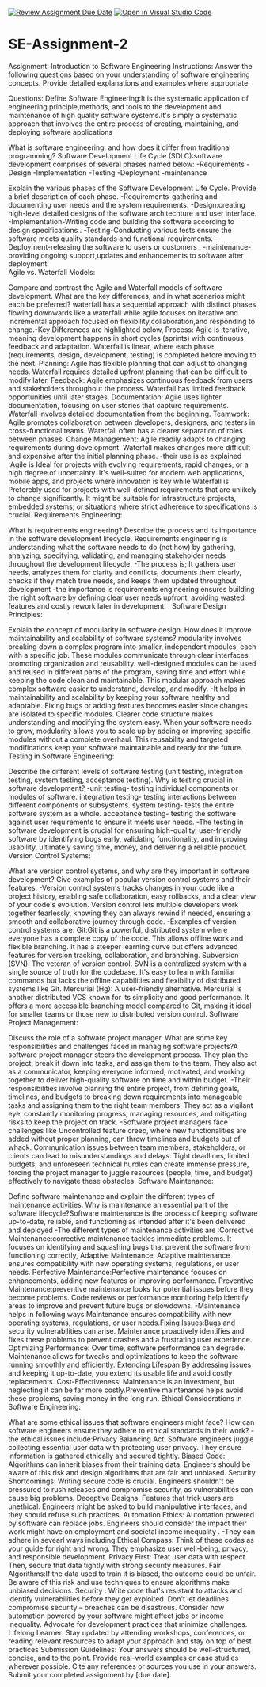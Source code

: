 [![Review Assignment Due Date](https://classroom.github.com/assets/deadline-readme-button-24ddc0f5d75046c5622901739e7c5dd533143b0c8e959d652212380cedb1ea36.svg)](https://classroom.github.com/a/-ucQIGTc)
[![Open in Visual Studio Code](https://classroom.github.com/assets/open-in-vscode-718a45dd9cf7e7f842a935f5ebbe5719a5e09af4491e668f4dbf3b35d5cca122.svg)](https://classroom.github.com/online_ide?assignment_repo_id=15240749&assignment_repo_type=AssignmentRepo)
# SE-Assignment-2
Assignment: Introduction to Software Engineering
Instructions:
Answer the following questions based on your understanding of software engineering concepts. Provide detailed explanations and examples where appropriate.

Questions:
Define Software Engineering:It is the systematic application of engineering principle,methods, and tools to the development and maintenance of high quality software systems.It's simply a systematic approach that involves the entire process of creating, maintaining, and deploying software applications

What is software engineering, and how does it differ from traditional programming?
Software Development Life Cycle (SDLC):software development comprises of several phases named below:                                                                                         -Requirements                                                                                  -Design                                                                                   -Implementation                                                                               -Testing                                                                                 -Deployment                                                                                    -maintenance                                                                                                                                            

Explain the various phases of the Software Development Life Cycle. Provide a brief description of each phase. -Requirements-gathering and documenting user needs and the system requirements.                                                                                  -Design:creating high-level detailed designs of the software architechture and user interface.                                                                                     -Implementation-Writing code and building the software according to design specifications .                                                                               -Testing-Conducting various tests ensure the software meets quality standards and functional requirements.                                                                                  -Deployment-releasing the software to users or customers .                                     -maintenance-providing ongoing support,updates and enhancements to software after deployment.                               
Agile vs. Waterfall Models:

Compare and contrast the Agile and Waterfall models of software development. What are the key differences, and in what scenarios might each be preferred? waterfall has a sequential approach with distinct phases flowing downwards like a waterfall while agile focuses on iterative and incremental approach focused on flexibility,collaboration,and responding to change.-Key Differences are highlighted below,
Process: Agile is iterative, meaning development happens in short cycles (sprints) with continuous feedback and adaptation. Waterfall is linear, where each phase (requirements, design, development, testing) is completed before moving to the next.
Planning: Agile has flexible planning that can adjust to changing needs. Waterfall requires detailed upfront planning that can be difficult to modify later.
Feedback: Agile emphasizes continuous feedback from users and stakeholders throughout the process. Waterfall has limited feedback opportunities until later stages.
Documentation: Agile uses lighter documentation, focusing on user stories that capture requirements. Waterfall involves detailed documentation from the beginning.
Teamwork: Agile promotes collaboration between developers, designers, and testers in cross-functional teams. Waterfall often has a clearer separation of roles between phases.
Change Management: Agile readily adapts to changing requirements during development. Waterfall makes changes more difficult and expensive after the initial planning phase.                   -their use is as explained :Agile is Ideal for projects with evolving requirements, rapid changes, or a high degree of uncertainty. It's well-suited for modern web applications, mobile apps, and projects where innovation is key while Waterfall is Preferebly used for projects with well-defined requirements that are unlikely to change significantly. It might be suitable for infrastructure projects, embedded systems, or situations where strict adherence to specifications is crucial.
Requirements Engineering:

What is requirements engineering? Describe the process and its importance in the software development lifecycle. Requirements engineering is understanding what the software needs to do (not how) by gathering, analyzing, specifying, validating, and managing stakeholder needs throughout the development lifecycle.                                                          -The process is; It gathers user needs, analyzes them for clarity and conflicts, documents them clearly, checks if they match true needs, and keeps them updated throughout development                                                                                 -the importance is requirements engineering ensures building the right software by defining clear user needs upfront, avoiding wasted features and costly rework later in development.                   .
Software Design Principles:

Explain the concept of modularity in software design. How does it improve maintainability and scalability of software systems? modularity involves breaking down a complex program into smaller, independent modules, each with a specific job. These modules communicate through clear interfaces, promoting organization and reusability. well-designed modules can be used and reused in different parts of the program, saving time and effort while keeping the code clean and maintainable. This modular approach makes complex software easier to understand, develop, and modify.                                                                           -It helps in maintainability and scalability by keeping your software healthy and adaptable. Fixing bugs or adding features becomes easier since changes are isolated to specific modules. Clearer code structure makes understanding and modifying the system easy. When your software needs to grow, modularity allows you to scale up by adding or improving specific modules without a complete overhaul. This reusability and targeted modifications keep your software maintainable and ready for the future.
Testing in Software Engineering:

Describe the different levels of software testing (unit testing, integration testing, system testing, acceptance testing). Why is testing crucial in software development?              -unit testing- testing individual components or modules of software.
integration testing- testing interactions between different components or subsystems.
system testing- tests the entire software system as a whole.
acceptance testing- testing the software against user requirements to ensure it meets user needs.                                                                                          -The testing in software development is crucial for ensuring high-quality, user-friendly software by identifying bugs early, validating functionality, and improving usability, ultimately saving time, money, and delivering a reliable product.
Version Control Systems:

What are version control systems, and why are they important in software development? Give examples of popular version control systems and their features.                                -Version control systems tracks changes in your code like a project history, enabling safe collaboration, easy rollbacks, and a clear view of your code's evolution.                      Version control  lets multiple developers work together fearlessly, knowing they can always rewind if needed, ensuring a smooth and collaborative journey through code.                    -Examples of version control systems are: Git:Git is a powerful, distributed system where everyone has a complete copy of the code. This allows offline work and flexible branching. It has a steeper learning curve but offers advanced features for version tracking, collaboration, and branching.
Subversion (SVN): The veteran of version control. SVN is a centralized system with a single source of truth for the codebase. It's easy to learn with familiar commands but lacks the offline capabilities and flexibility of distributed systems like Git.
Mercurial (Hg): A user-friendly alternative. Mercurial is another distributed VCS known for its simplicity and good performance. It offers a more accessible branching model compared to Git, making it ideal for smaller teams or those new to distributed version control.
Software Project Management:

Discuss the role of a software project manager. What are some key responsibilities and challenges faced in managing software projects?A software project manager steers the development process. They plan the project, break it down into tasks, and assign them to the team. They also act as a communicator, keeping everyone informed, motivated, and working together to deliver high-quality software on time and within budget.                           -Their responsibilities involve planning the entire project, from defining goals, timelines, and budgets to breaking down requirements into manageable tasks and assigning them to the right team members. They act as a vigilant eye, constantly monitoring progress, managing resources, and mitigating risks to keep the project on track.                                 -Software project managers face challenges like Uncontrolled feature creep, where new functionalities are added without proper planning, can throw timelines and budgets out of whack. Communication issues between team members, stakeholders, or clients can lead to misunderstandings and delays. Tight deadlines, limited budgets, and unforeseen technical hurdles can create immense pressure, forcing the project manager to juggle resources (people, time, and budget) effectively to navigate these obstacles. 
Software Maintenance:

Define software maintenance and explain the different types of maintenance activities. Why is maintenance an essential part of the software lifecycle?Software maintenance is the process of keeping software up-to-date, reliable, and functioning as intended after it's been delivered and deployed                                                                                   -The different types of maintenance activities are :Corrective Maintenance:corrective maintenance tackles immediate problems. It focuses on identifying and squashing bugs that prevent the software from functioning correctly,
Adaptive Maintenance: Adaptive maintenance ensures compatibility with new operating systems, regulations, or user needs.
Perfective Maintenance:Perfective maintenance focuses on enhancements, adding new features or improving performance.
Preventive Maintenance:preventive maintenance looks for potential issues before they become problems. Code reviews or performance monitoring help identify areas to improve and prevent future bugs or slowdowns.                                                                      -Maintenance helps in following ways:Maintenance ensures compatibility with new operating systems, regulations, or user needs.Fixing Issues:Bugs and security vulnerabilities can arise. Maintenance proactively identifies and fixes these problems to prevent crashes and a frustrating user experience.
Optimizing Performance:  Over time, software performance can degrade. Maintenance allows for tweaks and optimizations to keep the software running smoothly and efficiently.
Extending Lifespan:By addressing issues and keeping it up-to-date, you extend its usable life and avoid costly replacements.
Cost-Effectiveness:  Maintenance is an investment, but neglecting it can be far more costly.Preventive maintenance helps avoid these problems, saving money in the long run.
Ethical Considerations in Software Engineering:

What are some ethical issues that software engineers might face? How can software engineers ensure they adhere to ethical standards in their work?                                         -the ethical issues include:Privacy Balancing Act:  Software engineers juggle collecting essential user data with protecting user privacy. They ensure information is gathered ethically and secured tightly.
Biased Code:  Algorithms can inherit biases from their training data.  Engineers should be aware of this risk and design algorithms that are fair and unbiased.
Security Shortcomings:  Writing secure code is crucial.  Engineers shouldn't be pressured to rush releases and compromise security, as vulnerabilities can cause big problems.
Deceptive Designs:  Features that trick users are unethical.  Engineers might be asked to build manipulative interfaces, and they should refuse such practices.
Automation Ethics:  Automation powered by software can replace jobs.  Engineers should consider the impact their work might have on employment and societal income inequality .       -They can adhere in sevearl ways including:Ethical Compass:  Think of these codes as your guide for right and wrong. They emphasize user well-being, privacy, and responsible development.
Privacy First:  Treat user data with respect.   Then, secure that data tightly with strong security measures.
Fair Algorithms:If the data used to train it is biased, the outcome could be unfair.  Be aware of this risk and use techniques to ensure algorithms make unbiased decisions.
Security : Write code that's resistant to attacks and identify vulnerabilities before they get exploited. Don't let deadlines compromise security – breaches can be disastrous.
 Consider how automation powered by your software might affect jobs or income inequality.  Advocate for development practices that minimize challenges.
Lifelong Learner:  Stay updated by attending workshops, conferences, or reading relevant resources to adapt your approach and stay on top of best practices
Submission Guidelines:
Your answers should be well-structured, concise, and to the point.
Provide real-world examples or case studies wherever possible.
Cite any references or sources you use in your answers.
Submit your completed assignment by [due date].
